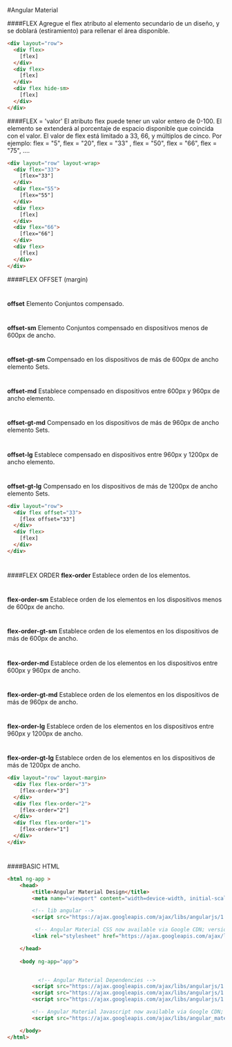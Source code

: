 #Angular Material

####FLEX
Agregue el flex atributo al elemento secundario de un diseño, y se doblará (estiramiento) para rellenar el área disponible.
```html
<div layout="row">
  <div flex>
    [flex]
  </div>
  <div flex>
    [flex]
  </div>
  <div flex hide-sm>
    [flex]
  </div>
</div>
```

####FLEX = 'valor'
El atributo flex puede tener un valor entero de 0-100. El elemento se extenderá al porcentaje de espacio disponible que coincida con el valor. El valor de flex está limitado a 33, 66, y múltiplos de cinco. Por ejemplo: flex = "5", flex = "20", flex = "33" , flex = "50", flex = "66", flex = "75", .... 
```html
<div layout="row" layout-wrap>
  <div flex="33">
    [flex="33"]
  </div>
  <div flex="55">
    [flex="55"]
  </div>
  <div flex>
    [flex]
  </div>
  <div flex="66">
    [flex="66"]
  </div>
  <div flex>
    [flex]
  </div>
</div>
```

####FLEX OFFSET (margin)
#
**offset**	Elemento Conjuntos compensado.
#
**offset-sm**	Elemento Conjuntos compensado en dispositivos menos de 600px de ancho.
#
**offset-gt-sm**	Compensado en los dispositivos de más de 600px de ancho elemento Sets.
#
**offset-md**	Establece compensado en dispositivos entre 600px y 960px de ancho elemento.
#
**offset-gt-md**	Compensado en los dispositivos de más de 960px de ancho elemento Sets.
#
**offset-lg**	Establece compensado en dispositivos entre 960px y 1200px de ancho elemento.
#
**offset-gt-lg**	Compensado en los dispositivos de más de 1200px de ancho elemento Sets.
```html
<div layout="row">
  <div flex offset="33">
    [flex offset="33"]
  </div>
  <div flex>
    [flex]
  </div>
</div>
```
#
#


####FLEX ORDER
**flex-order**	Establece orden de los elementos.
#
**flex-order-sm**	Establece orden de los elementos en los dispositivos menos de 600px de ancho.
#
**flex-order-gt-sm**	Establece orden de los elementos en los dispositivos de más de 600px de ancho.
#
**flex-order-md**	Establece orden de los elementos en los dispositivos entre 600px y 960px de ancho.
#
**flex-order-gt-md**	Establece orden de los elementos en los dispositivos de más de 960px de ancho.
#
**flex-order-lg**	Establece orden de los elementos en los dispositivos entre 960px y 1200px de ancho.
#
**flex-order-gt-lg**	Establece orden de los elementos en los dispositivos de más de 1200px de ancho.
```html
<div layout="row" layout-margin>
  <div flex flex-order="3">
    [flex-order="3"]
  </div>
  <div flex flex-order="2">
    [flex-order="2"]
  </div>
  <div flex flex-order="1">
    [flex-order="1"]
  </div>
</div>
```
#
#
#

####BASIC HTML
```html
<html ng-app >
	<head>
	    <title>Angular Material Design</title>
	    <meta name="viewport" content="width=device-width, initial-scale=1, maximum-scale=1, user-scalable=no">

	    <!-- lib angular -->
	    <script src="https://ajax.googleapis.com/ajax/libs/angularjs/1.4.5/angular.min.js"></script>

	     <!-- Angular Material CSS now available via Google CDN; version 0.10 used here -->
    	<link rel="stylesheet" href="https://ajax.googleapis.com/ajax/libs/angular_material/0.10.0/angular-material.min.css">

  	</head>
  	
  	<body ng-app="app">


		  <!-- Angular Material Dependencies -->
	    <script src="https://ajax.googleapis.com/ajax/libs/angularjs/1.3.15/angular.min.js"></script>
	    <script src="https://ajax.googleapis.com/ajax/libs/angularjs/1.3.15/angular-animate.min.js"></script>
	    <script src="https://ajax.googleapis.com/ajax/libs/angularjs/1.3.15/angular-aria.min.js"></script>

	    <!-- Angular Material Javascript now available via Google CDN; version 0.10 used here -->
	    <script src="https://ajax.googleapis.com/ajax/libs/angular_material/0.10.0/angular-material.min.js"></script>

	</body>
</html>
```
